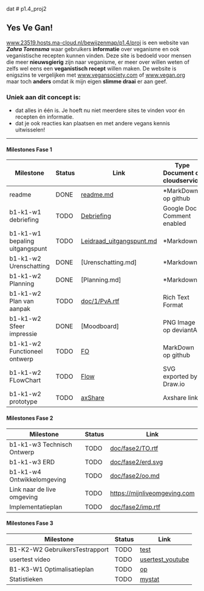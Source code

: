 dat # p1.4_proj2

## Yes Ve Gan!
www.23519.hosts.ma-cloud.nl/bewijzenmap/p1.4/proj is een website van ___Zahra Torensma___ waar gebruikers __informatie__ over veganisme en ook veganistische recepten kunnen vinden. Deze site is bedoeld voor mensen die meer __nieuwsgierig__ zijn naar veganisme, er meer over willen weten of zelfs wel eens een __veganistisch recept__ willen maken.
De website is enigszins te vergelijken met www.vegansociety.com of www.vegan.org maar toch __anders__ omdat ik mijn eigen __slimme draai__ er aan geef.

### Uniek aan dit concept is: 
 * dat alles in één is. Je hoeft nu niet meerdere sites te vinden voor én recepten én informatie.
 * dat je ook reacties kan plaatsen en met andere vegans kennis uitwisselen!

---
#### Milestones Fase 1
| Milestone  | Status | Link | Type Document of cloudservice |
| ------ |  ------ | ------ | ------ |
| readme                         | DONE |  [readme.md]            | *MarkDown op github |
| b1-k1-w1 debriefing            | TODO | [Debriefing]            | Google Doc Comment enabled |
| b1-k1-w1 bepaling uitgangspunt | TODO | [Leidraad_uitgangspunt.md] | *Markdown |
| b1-k1-w2 Urenschatting         | DONE | [Urenschatting.md]| *Markdown |
| b1-k1-w2 Planning              | DONE | [Planning.md]     | *Markdown |
| b1-k1-w2 Plan van aanpak       | TODO | [doc/1/PvA.rtf]         | Rich Text Format |
| b1-k1-w2 Sfeer impressie       | DONE | [Moodboard]       | PNG Image op deviantArt |
| b1-k1-w2 Functioneel ontwerp   | TODO | [FO]                    | MarkDown op github |
| b1-k1-w2 FLowChart             | TODO | [Flow]                  | SVG exported by Draw.io |
| b1-k1-w2 prototype             | TODO | [axShare]               | Axshare link |

   [readme.md]: <https://github.com/ZahraTorensma/p1.4_proj2/master/readme.md>
   [Leidraad_uitgangspunt.md]: <https://#>
   [Debriefing]: <https://#>
   [doc/1/PvA.rtf]: <https://github.com/HjalmarSnoep/MyBandStarter/blob/master/doc/1/PvA.rtf>
   [doc/1/urenschatting.md]: <https://github.com/ZahraTorensma/p1.4_proj2/master/Urenschatting.md>
   [doc/1/planning.md]: <https://github.com/ZahraTorensma/p1.4_proj2/master/Planning.md>
   [doc/1/moodboard]: <http://23519.hosts.ma-cloud.nl/bewijzenmap/p1.4/proj/moodboard/MoodboardZAHRA_TORENSMA.png>
   [FO]: <https://#>
   [Flow]: <https://#>
   [axShare]: <https://#>

#### Milestones Fase 2
| Milestone  | Status | Link |
| ------ |  ------ | ------ |
| b1-k1-w3 Technisch Ontwerp |  TODO |  [doc/fase2/TO.rtf] |
| b1-k1-w3 ERD               |  TODO |  [doc/fase2/erd.svg] |
| b1-k1-w4 Ontwikkelomgeving |  TODO |  [doc/fase2/oo.md]|
| Link naar de live omgeving |  TODO |  <https://mijnliveomgeving.com>|
| Implementatieplan          | TODO |  [doc/fase2/imp.rtf] |

   [doc/fase2/TO.rtf]: <https://github.com/ZahraTorensma/doc/fase2/TO.rtf>
   [doc/fase2/erd.svg]: <https://github.com/ZahraTorensma/doc/fase2/erd.svg>
   [doc/fase2/oo.md]: <https://github.com/ZahraTorensma/doc/fase2/oo.md>
   [doc/fase2/imp.rtf]: <http://github.com/ZahraTorensma/doc/fase2/imp.rtf>
   
#### Milestones Fase 3
| Milestone  | Status | Link |
| ------ |  ------ | ------ |
| B1-K2-W2 GebruikersTestrapport | TODO |  [test] |
| usertest video | TODO |[usertest_youtube] |
| B1-K3-W1 Optimalisatieplan | TODO |  [op] |
| Statistieken | TODO |  [mystat]|

 [usertest_youtube]: <https://#>
 [test]: <https://#>
 [op]: <https://#>
 [mystat]: <https://#>




